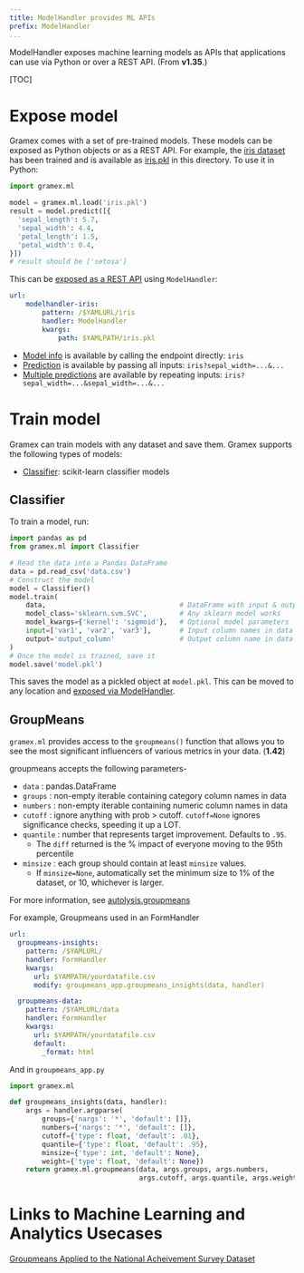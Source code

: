 ```yaml
---
title: ModelHandler provides ML APIs
prefix: ModelHandler
...
```


ModelHandler exposes machine learning models as APIs that applications can use
via Python or over a REST API. (From **v1.35**.)

[TOC]

# Expose model

Gramex comes with a set of pre-trained models. These models can be exposed as
Python objects or as a REST API. For example, the [iris dataset][iris] has been
trained and is available as [iris.pkl](iris.pkl) in this directory. To use it in Python:

```python
import gramex.ml

model = gramex.ml.load('iris.pkl')
result = model.predict([{
  'sepal_length': 5.7,
  'sepal_width': 4.4,
  'petal_length': 1.5,
  'petal_width': 0.4,
}])
# result should be ['setosa']
```

This can be [exposed as a REST API](iris) using `ModelHandler`:

```yaml
url:
    modelhandler-iris:
        pattern: /$YAMLURL/iris
        handler: ModelHandler
        kwargs:
            path: $YAMLPATH/iris.pkl
```

- [Model info](iris) is available by calling the endpoint directly: `iris`
- [Prediction](iris?sepal_width=4.4&sepal_length=5.7&petal_length=1.5&petal_width=5)
  is available by passing all inputs: `iris?sepal_width=...&...`
- [Multiple predictions](iris?sepal_width=4.4&sepal_length=5.7&petal_length=1.5&petal_width=5&sepal_width=4.4&sepal_length=5.7&petal_length=1.5&petal_width=10)
  are available by repeating inputs: `iris?sepal_width=...&sepal_width=...&...`

[iris]: https://en.wikipedia.org/wiki/Iris_flower_data_set


# Train model

Gramex can train models with any dataset and save them. Gramex supports the
following types of models:

- [Classifier](#classifier): scikit-learn classifier models

## Classifier

To train a model, run:

```python
import pandas as pd
from gramex.ml import Classifier

# Read the data into a Pandas DataFrame
data = pd.read_csv('data.csv')
# Construct the model
model = Classifier()
model.train(
    data,                                 # DataFrame with input & output columns
    model_class='sklearn.svm.SVC',        # Any sklearn model works
    model_kwargs={'kernel': 'sigmoid'},   # Optional model parameters
    input=['var1', 'var2', 'var3'],       # Input column names in data
    output='output_column'                # Output column name in data
)
# Once the model is trained, save it
model.save('model.pkl')
```

This saves the model as a pickled object at `model.pkl`. This can be moved to
any location and [exposed via ModelHandler](#expose-model).

## GroupMeans

`gramex.ml` provides access to the `groupmeans()` function that allows you to see the most significant influencers of various metrics in your data. (**1.42**)

groupmeans accepts the following parameters- 

- `data` : pandas.DataFrame
- `groups` : non-empty iterable containing category column names in data
- `numbers` : non-empty iterable containing numeric column names in data
- `cutoff` : ignore anything with prob > cutoff. `cutoff=None` ignores significance checks, speeding it up a LOT.
- `quantile` : number that represents target improvement. Defaults to `.95`.
    - The `diff` returned is the % impact of everyone moving to the 95th percentile
- `minsize` : each group should contain at least `minsize` values.
    - If `minsize=None`, automatically set the minimum size to 1% of the dataset, or 10, whichever is larger.

For more information, see [autolysis.groupmeans](https://learn.gramener.com/docs/groupmeans.html.html)

For example, Groupmeans used in an FormHandler

```yaml
url:
  groupmeans-insights:
    pattern: /$YAMLURL/
    handler: FormHandler
    kwargs:
      url: $YAMPATH/yourdatafile.csv
      modify: groupmeans_app.groupmeans_insights(data, handler)

  groupmeans-data:
    pattern: /$YAMLURL/data
    handler: FormHandler
    kwargs:
      url: $YAMPATH/yourdatafile.csv
      default:
        _format: html
```

And in `groupmeans_app.py`

```python
import gramex.ml

def groupmeans_insights(data, handler):
    args = handler.argparse(
        groups={'nargs': '*', 'default': []},
        numbers={'nargs': '*', 'default': []},
        cutoff={'type': float, 'default': .01},
        quantile={'type': float, 'default': .95},
        minsize={'type': int, 'default': None},
        weight={'type': float, 'default': None})
    return gramex.ml.groupmeans(data, args.groups, args.numbers,
                                args.cutoff, args.quantile, args.weight)

```

# Links to Machine Learning and Analytics Usecases

[Groupmeans Applied to the National Acheivement Survey Dataset](../groupmeans/)